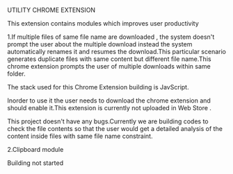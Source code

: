 
UTILITY CHROME EXTENSION

This extension contains modules which improves user productivity

1.If multiple files of same file name are downloaded , the system doesn't prompt the user about the multiple download instead
the system automatically renames it and resumes the download.This particular scenario generates 
duplicate files with same content but different file name.This chrome extension prompts the user of multiple downloads within same folder.

The stack used for this Chrome Extension building is JavScript.

Inorder to use it the user needs to download the chrome extension and should enable it.This extension is currently not uploaded in Web Store .

This project doesn't have any bugs.Currently we are building codes to check the file contents so that the user would get a detailed
analysis of the content inside files with same file name constraint.

2.Clipboard module

Building not started




